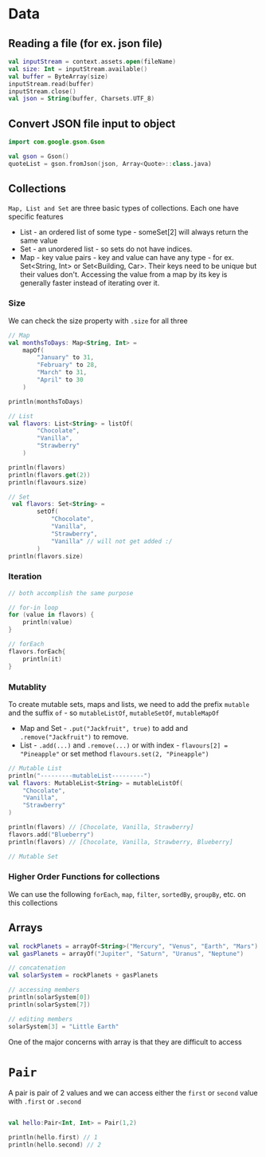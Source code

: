 # Data

## Reading a file (for ex. json file)

```kt
val inputStream = context.assets.open(fileName)
val size: Int = inputStream.available()
val buffer = ByteArray(size)
inputStream.read(buffer)
inputStream.close()
val json = String(buffer, Charsets.UTF_8)
```

## Convert JSON file input to object

```kt
import com.google.gson.Gson

val gson = Gson()
quoteList = gson.fromJson(json, Array<Quote>::class.java)
```

## Collections

`Map, List and Set` are three basic types of collections.  Each one have specific features

- List - an ordered list of some type - someSet[2] will always return the same value
- Set - an unordered list - so sets do not have indices.
- Map - key value pairs - key and value can have any type - for ex. Set<String, Int> or Set<Building, Car>. Their keys need to be unique but their values don't.  Accessing the value from a map by its key is generally faster instead of iterating over it.

### Size

We can check the size property with `.size` for all three

```kt
// Map
val monthsToDays: Map<String, Int> =
    mapOf(
        "January" to 31,
        "February" to 28,
        "March" to 31,
        "April" to 30
    )

println(monthsToDays)

// List
val flavors: List<String> = listOf(
        "Chocolate",
        "Vanilla",
        "Strawberry"
    )

println(flavors)
println(flavors.get(2))
println(flavours.size)

// Set
 val flavors: Set<String> =
        setOf(
            "Chocolate",
            "Vanilla",
            "Strawberry",
            "Vanilla" // will not get added :/
        )
println(flavors.size)
```

### Iteration

```kt
// both accomplish the same purpose

// for-in loop
for (value in flavors) {
    println(value)
}

// forEach
flavors.forEach{
    println(it)
}
```

### Mutablity

To create mutable sets, maps and lists, we need to add the prefix `mutable` and the suffix `of` - so `mutableListOf`, `mutableSetOf`, `mutableMapOf`

- Map and Set - `.put("Jackfruit", true)` to add and `.remove("Jackfruit")` to remove.
- List - `.add(...)` and `.remove(...)` or with index - `flavours[2] = "Pineapple"` or set method `flavours.set(2, "Pineapple")`

```kt
// Mutable List
println("---------mutableList---------")
val flavors: MutableList<String> = mutableListOf(
    "Chocolate",
    "Vanilla",
    "Strawberry"
)

println(flavors) // [Chocolate, Vanilla, Strawberry]
flavors.add("Blueberry")
println(flavors) // [Chocolate, Vanilla, Strawberry, Blueberry]

// Mutable Set
```

### Higher Order Functions for collections

We can use the following `forEach`, `map`, `filter`, `sortedBy`, `groupBy`, etc. on this collections

## Arrays

```kt
val rockPlanets = arrayOf<String>("Mercury", "Venus", "Earth", "Mars")
val gasPlanets = arrayOf("Jupiter", "Saturn", "Uranus", "Neptune")

// concatenation
val solarSystem = rockPlanets + gasPlanets

// accessing members
println(solarSystem[0])
println(solarSystem[7])

// editing members
solarSystem[3] = "Little Earth"
```

One of the major concerns with array is that they are difficult to access

# `Pair`

A pair is pair of 2 values and we can access either the `first` or `second` value with `.first` or `.second`

```kt

val hello:Pair<Int, Int> = Pair(1,2)

println(hello.first) // 1
println(hello.second) // 2
```

